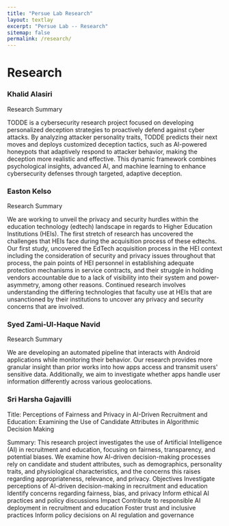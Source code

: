```yaml
---
title: "Persue Lab Research"
layout: textlay
excerpt: "Persue Lab -- Research"
sitemap: false
permalink: /research/
---
```


# Research

### Khalid Alasiri 

Research Summary 

TODDE is a cybersecurity research project focused on developing personalized deception strategies to proactively defend against cyber attacks. By analyzing attacker personality traits, TODDE predicts their next moves and deploys customized deception tactics, such as AI-powered honeypots that adaptively respond to attacker behavior, making the deception more realistic and effective. This dynamic framework combines psychological insights, advanced AI, and machine learning to enhance cybersecurity defenses through targeted, adaptive deception. 


### Easton Kelso 

Research Summary 

We are working to unveil the privacy and security hurdles within the education technology (edtech) landscape in regards to Higher Education Institutions (HEIs). The first stretch of research has uncovered the challenges that HEIs face during the acquisition process of these edtechs.
Our first study, uncovered the EdTech acquisition process in the HEI context including the consideration of security and privacy issues throughout that process, the pain points of HEI personnel in establishing adequate protection mechanisms in service contracts, and their struggle in holding vendors accountable due to a lack of visibility into their system and power-asymmetry, among other reasons.
Continued research involves understanding the differing technologies that faculty use at HEIs that are unsanctioned by their institutions to uncover any privacy and security concerns that are involved.

### Syed Zami-Ul-Haque Navid

Research Summary 

We are developing an automated pipeline that interacts with Android applications while monitoring their behavior. Our research provides more granular insight than prior works into how apps access and transmit users' sensitive data. Additionally, we aim to investigate whether apps handle user information differently across various geolocations.


### Sri Harsha Gajavilli 

Title: Perceptions of Fairness and Privacy in AI-Driven Recruitment and Education: Examining the Use of Candidate Attributes in Algorithmic Decision Making

Summary: This research project investigates the use of Artificial Intelligence (AI) in recruitment and education, focusing on fairness, transparency, and potential biases. We examine how AI-driven decision-making processes rely on candidate and student attributes, such as demographics, personality traits, and physiological characteristics, and the concerns this raises regarding appropriateness, relevance, and privacy.
Objectives
Investigate perceptions of AI-driven decision-making in recruitment and education
Identify concerns regarding fairness, bias, and privacy
Inform ethical AI practices and policy discussions
Impact
Contribute to responsible AI deployment in recruitment and education
Foster trust and inclusive practices
Inform policy decisions on AI regulation and governance
